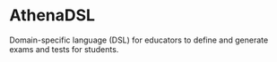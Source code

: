 # AthenaDSL
Domain-specific language (DSL) for educators to define and generate exams and tests for students.
